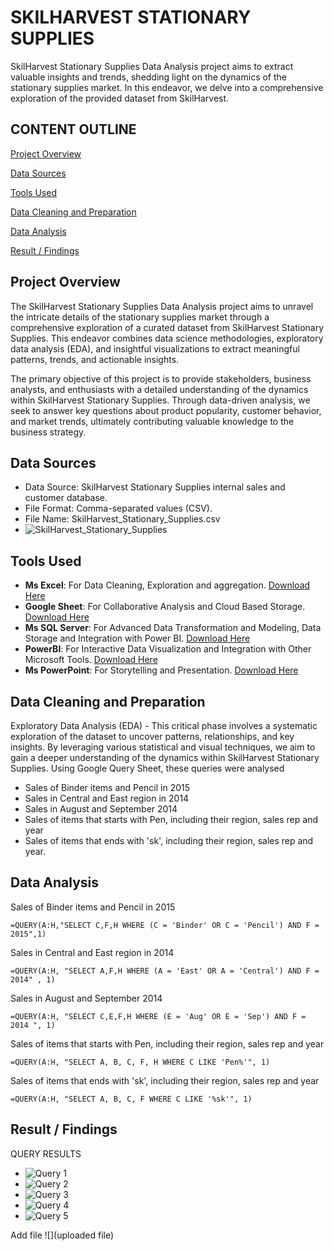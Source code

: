 # SKILHARVEST STATIONARY SUPPLIES
SkilHarvest Stationary Supplies Data Analysis project aims to extract valuable insights and trends, shedding light on the dynamics of the stationary supplies market.
In this endeavor, we delve into a comprehensive exploration of the provided dataset from SkilHarvest.

## CONTENT OUTLINE

[Project Overview](#project-overview)

[Data Sources](#data-sources)

[Tools Used](#tools-used)

[Data Cleaning and Preparation](#data-cleaning-and-preparation)

[Data Analysis](#data-analysis)

[Result / Findings](#result-findings)

## Project Overview
The SkilHarvest Stationary Supplies Data Analysis project aims to unravel the intricate details of the stationary supplies market through a comprehensive exploration of a curated dataset from SkilHarvest Stationary Supplies. This endeavor combines data science methodologies, exploratory data analysis (EDA), and insightful visualizations to extract meaningful patterns, trends, and actionable insights.

The primary objective of this project is to provide stakeholders, business analysts, and enthusiasts with a detailed understanding of the dynamics within SkilHarvest Stationary Supplies. Through data-driven analysis, we seek to answer key questions about product popularity, customer behavior, and market trends, ultimately contributing valuable knowledge to the business strategy.

## Data Sources
- Data Source: SkilHarvest Stationary Supplies internal sales and customer database.
- File Format: Comma-separated values (CSV).
- File Name: SkilHarvest_Stationary_Supplies.csv
- ![SkilHarvest_Stationary_Supplies](SkilHarvest_Stationary_Supplies)

## Tools Used
- **Ms Excel**: For Data Cleaning, Exploration and aggregation. [Download Here](https://www.microsoft.com/excel)
- **Google Sheet**: For Collaborative Analysis and Cloud Based Storage. [Download Here](https://www.google.com/sheets/about/)
- **Ms SQL Server**: For Advanced Data Transformation and Modeling, Data Storage and Integration with Power BI. [Download Here](https://www.microsoft.com/en-us/sql-server/sql-server-downloads)
- **PowerBI**: For Interactive Data Visualization and Integration with Other Microsoft Tools. [Download Here](https://powerbi.microsoft.com)
- **Ms PowerPoint**: For Storytelling and Presentation. [Download Here](https://www.microsoft.com/PowerPoint)
  
## Data Cleaning and Preparation
Exploratory Data Analysis (EDA) - This critical phase involves a systematic exploration of the dataset to uncover patterns, relationships, and key insights. By leveraging various statistical and visual techniques, we aim to gain a deeper understanding of the dynamics within SkilHarvest Stationary Supplies.
Using Google Query Sheet, these queries were analysed
- Sales of Binder items and Pencil in 2015
- Sales in Central and East region in 2014
- Sales in August and September 2014
- Sales of items that starts with Pen, including their region, sales rep and year
- Sales of items that ends with 'sk', including their region, sales rep and year.
  


## Data Analysis
Sales of Binder items and Pencil in 2015
```
=QUERY(A:H,"SELECT C,F,H WHERE (C = 'Binder' OR C = 'Pencil') AND F = 2015",1)
```
Sales in Central and East region in 2014
```
=QUERY(A:H, "SELECT A,F,H WHERE (A = 'East' OR A = 'Central') AND F = 2014" , 1)
```
Sales in August and September 2014
```
=QUERY(A:H, "SELECT C,E,F,H WHERE (E = 'Aug' OR E = 'Sep') AND F = 2014 ", 1)
```
Sales of items that starts with Pen, including their region, sales rep and year
```
=QUERY(A:H, "SELECT A, B, C, F, H WHERE C LIKE 'Pen%'", 1)
```
Sales of items that ends with 'sk', including their region, sales rep and year
```
=QUERY(A:H, "SELECT A, B, C, F WHERE C LIKE '%sk'", 1)
```

## Result / Findings
QUERY RESULTS

- ![Query 1](1)
- ![Query 2](2)
- ![Query 3](3)
- ![Query 4](4)
- ![Query 5](5)

Add file
![](uploaded file)

